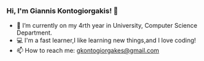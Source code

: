### Hi, I'm Giannis Kontogiorgakis! 👋


- 🌱 I’m currently on my 4rth year in University, Computer Science Department.
- :computer: I'm a fast learner,I like learning new things,and I love coding!
- 📫 How to reach me: gkontogiorgakes@gmail.com
